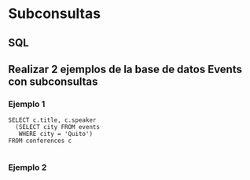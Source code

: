 # Subconsultas
## SQL
## Realizar 2 ejemplos de la base de datos Events con subconsultas

### Ejemplo 1

```
SELECT c.title, c.speaker
  (SELECT city FROM events
   WHERE city = 'Quito') 
FROM conferences c

```

<img src=''>


### Ejemplo 2

```

```

<img src=''>
